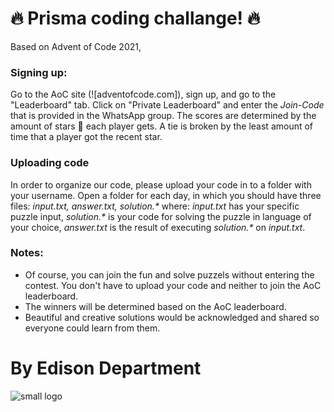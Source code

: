 # 🔥 Prisma coding challange! 🔥
Based on Advent of Code 2021,


### Signing up:
Go to the AoC site (![adventofcode.com]), sign up, and go to the "Leaderboard" tab. Click on "Private Leaderboard" and enter the _Join-Code_ that is provided in the WhatsApp group.
The scores are determined by the amount of stars 🌟 each player gets. A tie is broken by the least amount of time that a player got the recent star.

### Uploading code
In order to organize our code, please upload your code in to a folder with your username. Open a folder for each day, in which you should have three files:
_input.txt, answer.txt, solution.*_ where: _input.txt_ has your specific puzzle input, _solution.*_ is your code for solving the puzzle in language of your choice, _answer.txt_ is the result of executing _solution.*_ on _input.txt_. 

### Notes:

* Of course, you can join the fun and solve puzzels without entering the contest. You don't have to upload your code and neither to join the AoC leaderboard.
* The winners will be determined based on the AoC leaderboard.
* Beautiful and creative solutions would be acknowledged and shared so everyone could learn from them. 





# By Edison Department
![small logo](https://user-images.githubusercontent.com/65134110/143536578-7f3eb78f-24ae-474e-a016-bed5f77e6bf5.png)
